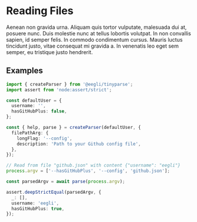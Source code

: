 # Reading Files

Aenean non gravida urna. Aliquam quis tortor vulputate, malesuada dui at, posuere nunc. Duis molestie nunc at tellus lobortis volutpat. In non convallis sapien, id semper felis. In commodo condimentum cursus. Mauris luctus tincidunt justo, vitae consequat mi gravida a. In venenatis leo eget sem semper, eu tristique justo hendrerit.

## Examples

```ts
import { createParser } from '@eegli/tinyparse';
import assert from 'node:assert/strict';

const defaultUser = {
  username: '',
  hasGitHubPlus: false,
};

const { help, parse } = createParser(defaultUser, {
  filePathArg: {
    longFlag: '--config',
    description: 'Path to your Github config file',
  },
});

// Read from file "github.json" with content {"username": "eegli"}
process.argv = ['--hasGitHubPlus', '--config', 'github.json'];

const parsedArgv = await parse(process.argv);

assert.deepStrictEqual(parsedArgv, {
  _: [],
  username: 'eegli',
  hasGitHubPlus: true,
});
```

